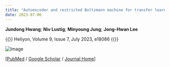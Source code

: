 ```yaml
---
title: "Autoencoder and restricted Boltzmann machine for transfer learning in functional magnetic resonance imaging task classification"
date: 2023-07-06
---
```


**Jundong Hwang**; **Niv Lustig**; **Minyoung Jung**; **Jong-Hwan Lee**

{{<format bright-green>}}
Heliyon, Volume 9, Issue 7, July 2023, e18086
{{</format>}}


![Image](//bspl.korea.ac.kr/Board/Articles/hwang_etal_heliyon_2023.jpg)

[[PubMed](https://pubmed.ncbi.nlm.nih.gov/37519689/) /
[Google Scholar](https://scholar.google.co.kr/scholar?hl=en&as_sdt=0%2C22&q=Autoencoder+and+restricted+Boltzmann+machine+for+transfer+learning+in+functional+magnetic+resonance+imaging+task+classification&btnG=) /
[Journal Home](https://www.cell.com/heliyon/fulltext/S2405-8440(23)05294-5)]

